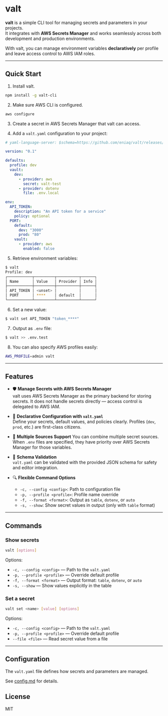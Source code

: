 # valt

**valt** is a simple CLI tool for managing secrets and parameters in your projects.  
It integrates with **AWS Secrets Manager** and works seamlessly across both development and production environments.

With valt, you can manage environment variables **declaratively** per profile and leave access control to AWS IAM roles.

---

## Quick Start

1. Install valt.

```bash
npm install -g valt-cli
```

2. Make sure AWS CLI is configured.

```bash
aws configure
```

3. Create a secret in AWS Secrets Manager that valt can access.

4. Add a `valt.yaml` configuration to your project:

```yaml
# yaml-language-server: $schema=https://github.com/eniaq/valt/releases/download/0.1.0/valt.schema.json

version: "0.1"

defaults:
  profile: dev
  vault:
    dev:
      - provider: aws
        secret: valt-test
      - provider: dotenv
        file: .env.local

env:
  API_TOKEN:
    description: "An API token for a service"
    policy: optional
  PORT:
    default:
      dev: "3000"
      prod: "80"
    vault:
      - provider: aws
        enabled: false
```

5. Retrieve environment variables:

```bash
$ valt
Profile: dev
┌───────────┬─────────┬──────────┬──────┐
│ Name      │ Value   │ Provider │ Info │
├───────────┼─────────┼──────────┼──────┤
│ API_TOKEN │ <unset> │          │      │
│ PORT      │ ****    │ default  │      │
└───────────┴─────────┴──────────┴──────┘
```

6. Set a new value:

```bash
$ valt set API_TOKEN "token_****"
```

7. Output as `.env` file:

```bash
$ valt >> .env.test
```

8. You can also specify AWS profiles easily:

```bash
AWS_PROFILE=admin valt
```

---

## Features

- 🛡️ **Manage Secrets with AWS Secrets Manager**  
valt uses AWS Secrets Manager as the primary backend for storing secrets. It does not handle secrets directly — access control is delegated to AWS IAM.

- 📝 **Declarative Configuration with `valt.yaml`**  
Define your secrets, default values, and policies clearly. Profiles (`dev`, `prod`, etc.) are first-class citizens.

- 🔄 **Multiple Sources Support**
You can combine multiple secret sources. When `.env` files are specified, they have priority over AWS Secrets Manager for those variables.

- 📜 **Schema Validation**  
`valt.yaml` can be validated with the provided JSON schema for safety and editor integration.

- 🔍 **Flexible Command Options**  
  - `-c, --config <config>`: Path to configuration file
  - `-p, --profile <profile>`: Profile name override
  - `-f, --format <format>`: Output as `table`, `dotenv`, or `auto`
  - `-s, --show`: Show secret values in output (only with `table` format)

---

## Commands

### Show secrets

```bash
valt [options]
```

Options:
- `-c, --config <config>` — Path to the `valt.yaml`
- `-p, --profile <profile>` — Override default profile
- `-f, --format <format>` — Output format: `table`, `dotenv`, or `auto`
- `-s, --show` — Show values explicitly in the table

### Set a secret

```bash
valt set <name> [value] [options]
```

Options:
- `-c, --config <config>` — Path to the `valt.yaml`
- `-p, --profile <profile>` — Override default profile
- `--file <file>` — Read secret value from a file

---

## Configuration

The `valt.yaml` file defines how secrets and parameters are managed.

See [config.md](./config.md) for details.

## License

MIT

